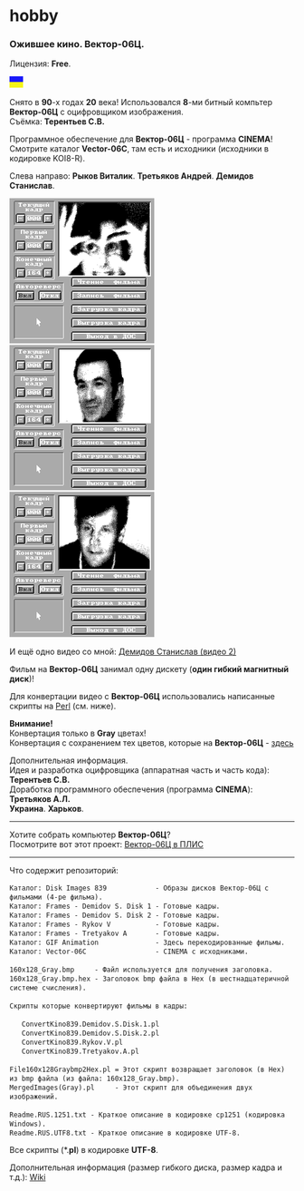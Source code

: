 # hobby
### Ожившее кино. Вектор-06Ц.
Лицензия: **Free**.

![](https://github.com/drilnet/vector-06c-kino/blob/master/UA.png)

Снято в **90**-х годах **20** века! Использовался **8**-ми битный компьтер **Вектор-06Ц** с оцифровщиком изображения.
<br>
Съёмка: **Терентьев С.В.**

Программное обеспечение для **Вектор-06Ц** - программа **CINEMA**!
<br>
Смотрите каталог **Vector-06C**, там есть и исходники (исходники в кодировке KOI8-R).

Слева направо: **Рыков Виталик**. **Третьяков Андрей**. **Демидов Станислав**.

![](https://github.com/drilnet/vector-06c-kino/blob/master/GIF%20Animation/Kino.%20Gray.%20Rykov%20V.gif) ![](https://github.com/drilnet/vector-06c-kino/blob/master/GIF%20Animation/Kino.%20Gray.%20Tretyakov%20A.gif) ![](https://github.com/drilnet/vector-06c-kino/blob/master/GIF%20Animation/Kino.%20Gray.%20Demidov%20S.%201.gif)

И ещё одно видео со мной: [Демидов Станислав (видео 2)](https://github.com/drilnet/vector-06c-kino/blob/master/GIF%20Animation/Kino.%20Gray.%20Demidov%20S.%202.gif)

Фильм на **Вектор-06Ц** занимал одну дискету (**один гибкий магнитный диск**)!

Для конвертации видео с **Вектор-06Ц** использовались написанные скрипты на [Perl](http://www.perl.org) (см. ниже).

**Внимание!**
<br>
Конвертация только в **Gray** цветах!
<br>
Конвертация с сохранением тех цветов, которые на **Вектор-06Ц** - [здесь](https://github.com/drilnet/vector-06c-kino/tree/kino-color)

Дополнительная информация.
<br>
Идея и разработка оцифровщика (аппаратная часть и часть кода): **Терентьев С.В.**
<br>
Доработка программного обеспечения (программа **CINEMA**): **Третьяков А.Л.**
<br>
**Украина**. **Харьков**.

<hr>

Хотите собрать компьютер **Вектор-06Ц**?
<br>
Посмотрите вот этот проект: [Вектор-06Ц в ПЛИС](https://github.com/svofski/vector06cc)

<hr>

Что содержит репозиторий:

    Каталог: Disk Images 839            - Образы дисков Вектор-06Ц с фильмами (4-ре фильма).
    Каталог: Frames - Demidov S. Disk 1 - Готовые кадры.
    Каталог: Frames - Demidov S. Disk 2 - Готовые кадры.
    Каталог: Frames - Rykov V           - Готовые кадры.
    Каталог: Frames - Tretyakov A       - Готовые кадры.
    Каталог: GIF Animation              - Здесь перекодированные фильмы.
    Каталог: Vector-06C                 - CINEMA с исходниками.

    160x128_Gray.bmp     - Файл используется для получения заголовка.
    160x128_Gray.bmp.hex - Заголовок bmp файла в Hex (в шестнадцатеричной системе счисления).

    Скрипты которые конвертируют фильмы в кадры:

       ConvertKino839.Demidov.S.Disk.1.pl
       ConvertKino839.Demidov.S.Disk.2.pl
       ConvertKino839.Rykov.V.pl
       ConvertKino839.Tretyakov.A.pl

    File160x128Graybmp2Hex.pl = Этот скрипт возвращает заголовок (в Hex) из bmp файла (из файла: 160x128_Gray.bmp).
    MergedImages(Gray).pl     - Этот скрипт для объединения двух изображений.

    Readme.RUS.1251.txt - Краткое описание в кодировке cp1251 (кодировка Windows).
    Readme.RUS.UTF8.txt - Краткое описание в кодировке UTF-8.

Все скрипты (*.**pl**) в кодировке **UTF-8**.

Дополнительная информация (размер гибкого диска, размер кадра и т.д.): [Wiki](https://github.com/drilnet/vector-06c-kino/wiki)

